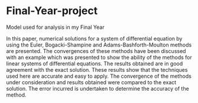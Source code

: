 # Final-Year-project
Model used for analysis in my Final Year



In this paper, numerical solutions for a system of differential equation by using the Euler, 
Bogacki-Shampine and Adams-Bashforth-Moulton methods are presented. The convergences of 
these methods have been discussed with an example which was presented to show the ability of 
the methods for linear systems of differential equations. The results obtained are in good 
agreement with the exact solution. These results show that the techniques used here are accurate 
and easy to apply. The convergence of the methods under consideration and results obtained 
were compared to the exact solution. The error incurred is undertaken to determine the accuracy of the method.
